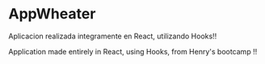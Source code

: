 # AppWheater

Aplicacion realizada integramente en React, utilizando Hooks!!


Application made entirely in React, using Hooks, from Henry's bootcamp !!
